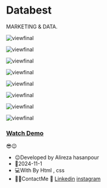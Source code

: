 # Databest

MARKETING & DATA.


![viewfinal](https://github.com/user-attachments/assets/153ea112-4546-4979-a466-d49c6c2664b2)


![viewfinal](https://github.com/user-attachments/assets/1394b3c6-77f6-40bb-af40-5e21ba41655d)


![viewfinal](https://github.com/user-attachments/assets/88bf2a34-efdc-4d24-8e7d-4e7740f2fee4)

![viewfinal](https://github.com/user-attachments/assets/c5947915-8fad-47fc-8a80-1532472e34db)

![viewfinal](https://github.com/user-attachments/assets/33c95709-5776-453f-b784-42b1cba4bc28)

![viewfinal](https://github.com/user-attachments/assets/84beb690-4ce0-4d28-bad1-4dc58365e940)

![viewfinal](https://github.com/user-attachments/assets/b747d3cc-45c7-41eb-9e34-c47d308fef65)

![viewfinal](https://github.com/user-attachments/assets/37504859-9e0f-492e-8a4b-e00fa8fc4565)


### [Watch Demo](https://alirezafrontend.github.io/Databest/ "Watch Demo")

 😎😉
- 😉Developed by Alireza hasanpour
- 📅2024-11-1
- 💻With By Html , css  
- 📲📞ContactMe 🔗 [Linkedin](https://www.linkedin.com/in/alireza-hasanpour-9ab4a732b?lipi=urn%3Ali%3Apage%3Ad_flagship3_profile_view_base_contact_details%3B74hz%2BdeVT62fhpXhtgK67Q%3D%3D "Linkedin") 
 [instagram](http://https://www.instagram.com/alireza_hasanpour_frontend?igsh=NHN3aGt1ZTJsNHF1 "instagram")
